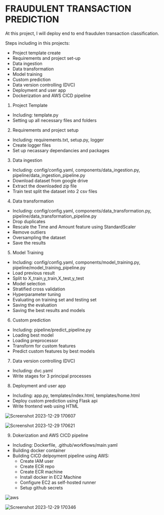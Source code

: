 # FRAUDULENT TRANSACTION PREDICTION

At this project, I will deploy end to end fraudulen transaction classification.

Steps including in this projects:
- Project template create
- Requirements and project set-up
- Data ingestion
- Data transformation
- Model training
- Custom prediction
- Data version controlling (DVC)
- Deployment and user app
- Dockerization and AWS CICD pipeline

1. Project Template
- Including: template.py
- Setting up all necessary files and folders

2. Requirements and project setup
- Including: requirements.txt, setup.py, logger
- Create logger files
- Set up necassary dependancies and packages

3. Data ingestion
- Including: config/config.yaml, components/data_ingestion.py, pipeline/data_ingestion_pipeline.py
- Download dataset from google drive
- Extract the downloaded zip file
- Train test split the dataset into 2 csv files

4. Data transformation
- Including: config/config.yaml, components/data_transformation.py, pipeline/data_transformation_pipeline.py
- Drop duplicates
- Rescale the Time and Amount feature using StandardScaler
- Remove outliers
- Oversampling the dataset 
- Save the results

5. Model Training
-  Including: config/config.yaml, components/model_training.py, pipeline/model_training_pipeline.py
- Load previous result
- Split to X_train,y_train,X_test,y_test
- Model selection
- Stratified cross validation
- Hyperparameter tuning
- Evaluating on training set and testing set
- Saving the evaluation
- Saving the best results and models

6. Custom prediction
- Including: pipeline/predict_pipeline.py
- Loading best model
- Loading preprocessor
- Transform for custom features
- Predict custom features by best models

7. Data version controlling (DVC)
- Including: dvc.yaml
- Write stages for 3 principal processes

8. Deployment and user app
- Including: app.py, templates/index.html, templates/home.html
- Deploy custom prediction using Flask api
- Write frontend web using HTML

![Screenshot 2023-12-29 170607](https://github.com/lakiet1609/Fraud-detection/assets/116550803/0b0c09a5-97ca-48d6-b916-beec8482bc0f)

![Screenshot 2023-12-29 170621](https://github.com/lakiet1609/Fraud-detection/assets/116550803/a05536d1-95d1-42e9-ad7a-22e6f96e8d55)

9. Dokerization and AWS CICD pipeline
- Including: Dockerfile, .github/workflows/main.yaml
- Building docker container
- Building CICD delpoyment pipeline using AWS:
    - Create IAM user
    - Create ECR repo
    - Create ECR machine
    - Install docker in EC2 Machine
    - Configure EC2 as self-hosted runner
    - Setup github secrets

![aws](https://github.com/lakiet1609/Fraud-detection/assets/116550803/e1b789f9-66f1-4734-b046-25b108a80186)

![Screenshot 2023-12-29 170346](https://github.com/lakiet1609/Fraud-detection/assets/116550803/ab6ce753-33df-4f12-aeb6-f1e91eb7c546)